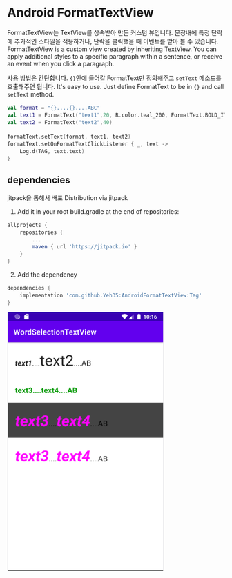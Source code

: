 # Android FormatTextView
FormatTextView는 TextView를 상속받아 만든 커스텀 뷰입니다.
문장내에 특정 단락에 추가적인 스타일을 적용하거나, 단락을 클릭했을 때 이벤트를 받아 볼 수 있습니다.
FormatTextView is a custom view created by inheriting TextView.
You can apply additional styles to a specific paragraph within a sentence, or receive an event when you click a paragraph.

사용 방법은 간단합니다. 
`{}`안에 들어갈 FormatText만 정의해주고 `setText` 메소드를 호출해주면 됩니다. 
It's easy to use.
Just define FormatText to be in `{}` and call `setText` method.

```kotlin
val format = "{}....{}....ABC"
val text1 = FormatText("text1",20, R.color.teal_200, FormatText.BOLD_ITALIC)
val text2 = FormatText("text2",40)

formatText.setText(format, text1, text2)
formatText.setOnFormatTextClickListener { _, text ->
    Log.d(TAG, text.text)
}
```

## dependencies
jitpack을 통해서 배포
Distribution via jitpack

1. Add it in your root build.gradle at the end of repositories:
```groovy
allprojects {
    repositories {
        ...
        maven { url 'https://jitpack.io' }
    }
}
```

2. Add the dependency
```groovy
dependencies {
    implementation 'com.github.Yeh35:AndroidFormatTextView:Tag'
}
```

<img src="view.PNG" height="600"/>

